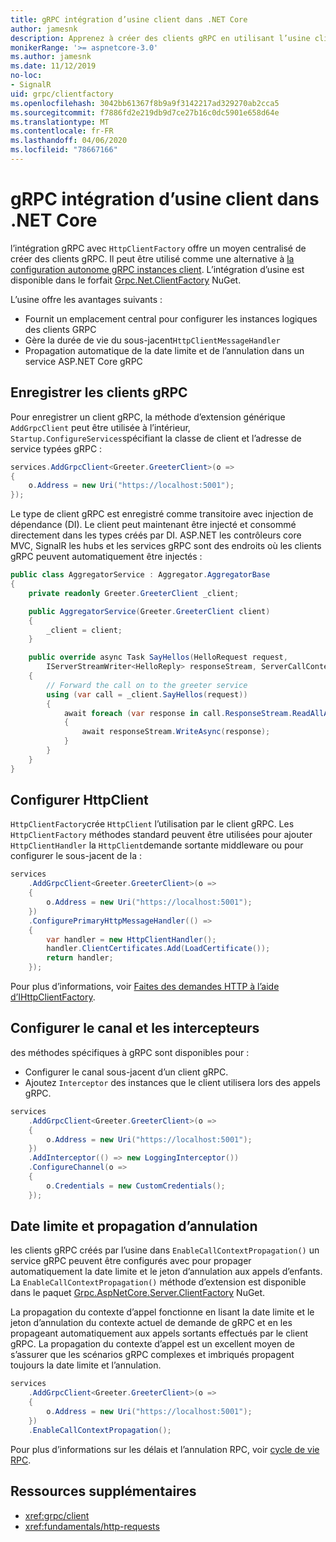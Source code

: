 ```yaml
---
title: gRPC intégration d’usine client dans .NET Core
author: jamesnk
description: Apprenez à créer des clients gRPC en utilisant l’usine cliente.
monikerRange: '>= aspnetcore-3.0'
ms.author: jamesnk
ms.date: 11/12/2019
no-loc:
- SignalR
uid: grpc/clientfactory
ms.openlocfilehash: 3042bb61367f8b9a9f3142217ad329270ab2cca5
ms.sourcegitcommit: f7886fd2e219db9d7ce27b16c0dc5901e658d64e
ms.translationtype: MT
ms.contentlocale: fr-FR
ms.lasthandoff: 04/06/2020
ms.locfileid: "78667166"
---
```

# <a name="grpc-client-factory-integration-in-net-core"></a>gRPC intégration d’usine client dans .NET Core

l’intégration gRPC avec `HttpClientFactory` offre un moyen centralisé de créer des clients gRPC. Il peut être utilisé comme une alternative à [la configuration autonome gRPC instances client](xref:grpc/client). L’intégration d’usine est disponible dans le forfait [Grpc.Net.ClientFactory](https://www.nuget.org/packages/Grpc.Net.ClientFactory) NuGet.

L’usine offre les avantages suivants :

* Fournit un emplacement central pour configurer les instances logiques des clients GRPC
* Gère la durée de vie du sous-jacent`HttpClientMessageHandler`
* Propagation automatique de la date limite et de l’annulation dans un service ASP.NET Core gRPC

## <a name="register-grpc-clients"></a>Enregistrer les clients gRPC

Pour enregistrer un client gRPC, la méthode d’extension générique `AddGrpcClient` peut être utilisée à l’intérieur, `Startup.ConfigureServices`spécifiant la classe de client et l’adresse de service typées gRPC :

```csharp
services.AddGrpcClient<Greeter.GreeterClient>(o =>
{
    o.Address = new Uri("https://localhost:5001");
});
```

Le type de client gRPC est enregistré comme transitoire avec injection de dépendance (DI). Le client peut maintenant être injecté et consommé directement dans les types créés par DI. ASP.NET les contrôleurs core MVC, SignalR les hubs et les services gRPC sont des endroits où les clients gRPC peuvent automatiquement être injectés :

```csharp
public class AggregatorService : Aggregator.AggregatorBase
{
    private readonly Greeter.GreeterClient _client;

    public AggregatorService(Greeter.GreeterClient client)
    {
        _client = client;
    }

    public override async Task SayHellos(HelloRequest request,
        IServerStreamWriter<HelloReply> responseStream, ServerCallContext context)
    {
        // Forward the call on to the greeter service
        using (var call = _client.SayHellos(request))
        {
            await foreach (var response in call.ResponseStream.ReadAllAsync())
            {
                await responseStream.WriteAsync(response);
            }
        }
    }
}
```

## <a name="configure-httpclient"></a>Configurer HttpClient

`HttpClientFactory`crée `HttpClient` l’utilisation par le client gRPC. Les `HttpClientFactory` méthodes standard peuvent être utilisées pour ajouter `HttpClientHandler` la `HttpClient`demande sortante middleware ou pour configurer le sous-jacent de la :

```csharp
services
    .AddGrpcClient<Greeter.GreeterClient>(o =>
    {
        o.Address = new Uri("https://localhost:5001");
    })
    .ConfigurePrimaryHttpMessageHandler(() =>
    {
        var handler = new HttpClientHandler();
        handler.ClientCertificates.Add(LoadCertificate());
        return handler;
    });
```

Pour plus d’informations, voir [Faites des demandes HTTP à l’aide d’IHttpClientFactory](xref:fundamentals/http-requests).

## <a name="configure-channel-and-interceptors"></a>Configurer le canal et les intercepteurs

des méthodes spécifiques à gRPC sont disponibles pour :

* Configurer le canal sous-jacent d’un client gRPC.
* Ajoutez `Interceptor` des instances que le client utilisera lors des appels gRPC.

```csharp
services
    .AddGrpcClient<Greeter.GreeterClient>(o =>
    {
        o.Address = new Uri("https://localhost:5001");
    })
    .AddInterceptor(() => new LoggingInterceptor())
    .ConfigureChannel(o =>
    {
        o.Credentials = new CustomCredentials();
    });
```

## <a name="deadline-and-cancellation-propagation"></a>Date limite et propagation d’annulation

les clients gRPC créés par l’usine dans `EnableCallContextPropagation()` un service gRPC peuvent être configurés avec pour propager automatiquement la date limite et le jeton d’annulation aux appels d’enfants. La `EnableCallContextPropagation()` méthode d’extension est disponible dans le paquet [Grpc.AspNetCore.Server.ClientFactory](https://www.nuget.org/packages/Grpc.AspNetCore.Server.ClientFactory) NuGet.

La propagation du contexte d’appel fonctionne en lisant la date limite et le jeton d’annulation du contexte actuel de demande de gRPC et en les propageant automatiquement aux appels sortants effectués par le client gRPC. La propagation du contexte d’appel est un excellent moyen de s’assurer que les scénarios gRPC complexes et imbriqués propagent toujours la date limite et l’annulation.

```csharp
services
    .AddGrpcClient<Greeter.GreeterClient>(o =>
    {
        o.Address = new Uri("https://localhost:5001");
    })
    .EnableCallContextPropagation();
```

Pour plus d’informations sur les délais et l’annulation RPC, voir [cycle de vie RPC](https://www.grpc.io/docs/guides/concepts/#rpc-life-cycle).

## <a name="additional-resources"></a>Ressources supplémentaires

* <xref:grpc/client>
* <xref:fundamentals/http-requests>
